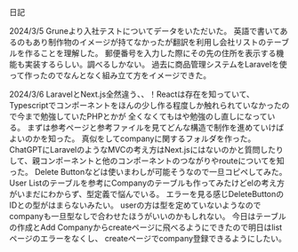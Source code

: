 日記

2024/3/5
Gruneより入社テストについてデータをいただいた。
英語で書いてあるのもあり制作物のイメージが持てなかったが翻訳を利用し会社リストのテーブルを作ることを理解した。
郵便番号を入力した際にその先の住所を表示する機能も実装するらしい。調べるしかない。
過去に商品管理システムをLaravelを使って作ったのでなんとなく組み立て方をイメージできた。

2024/3/6
LaravelとNext.js全然違う、、！Reactは存在を知っていて、Typescriptでコンポーネントをほんの少し作る程度しか触れられていなかったので今まで勉強していたPHPとかが
全くなくてもはや勉強のし直しになっている。
まずは参考ページと参考ファイルを見てどんな構造で制作を進めていけばよいのかを知った。
真似をしてcompanyに関するフォルダを作った。
ChatGPTにLaravelのようなMVCの考え方はNext.jsにはないのかと質問したりして、親コンポーネントと他のコンポーネントのつながりやrouteについてを知った。
Delete Buttonなどは使いまわしが可能そうなので一旦コピペしてみた。
User Listのテーブルを参考にCompanyのテーブルも作ってみたけどelの考え方がいまだにわからず、型定義で悩んでいる。
エラーを見る感じDeleteButtonのIDとの型がはまらないみたい。
userの方は型を定めていないようなのでcompanyも一旦型なしで合わせたほうがいいのかもしれない。
今日はテーブルの作成とAdd Companyからcreateページに飛べるようにできたので明日はlistページのエラーをなくし、
createページでcompany登録できるようにしたい。